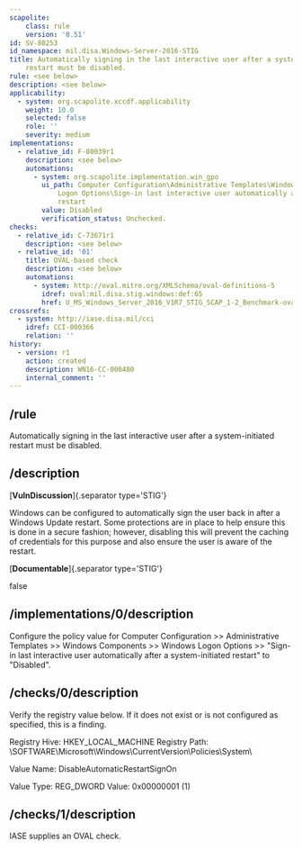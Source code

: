 ```yaml
---
scapolite:
    class: rule
    version: '0.51'
id: SV-88253
id_namespace: mil.disa.Windows-Server-2016-STIG
title: Automatically signing in the last interactive user after a system-initiated
    restart must be disabled.
rule: <see below>
description: <see below>
applicability:
  - system: org.scapolite.xccdf.applicability
    weight: 10.0
    selected: false
    role: ''
    severity: medium
implementations:
  - relative_id: F-80039r1
    description: <see below>
    automations:
      - system: org.scapolite.implementation.win_gpo
        ui_path: Computer Configuration\Administrative Templates\Windows Components\Windows
            Logon Options\Sign-in last interactive user automatically after a system-initiated
            restart
        value: Disabled
        verification_status: Unchecked.
checks:
  - relative_id: C-73671r1
    description: <see below>
  - relative_id: '01'
    title: OVAL-based check
    description: <see below>
    automations:
      - system: http://oval.mitre.org/XMLSchema/oval-definitions-5
        idref: oval:mil.disa.stig.windows:def:65
        href: U_MS_Windows_Server_2016_V1R7_STIG_SCAP_1-2_Benchmark-oval.xml
crossrefs:
  - system: http://iase.disa.mil/cci
    idref: CCI-000366
    relation: ''
history:
  - version: r1
    action: created
    description: WN16-CC-000480
    internal_comment: ''
---
```



## /rule

Automatically signing in the last interactive user after a system-initiated restart must be disabled.

## /description

[**VulnDiscussion**]{.separator type='STIG'}

Windows can be configured to automatically sign the user back in after a Windows Update restart. Some protections are in place to help ensure this is done in a secure fashion; however, disabling this will prevent the caching of credentials for this purpose and also ensure the user is aware of the restart.

[**Documentable**]{.separator type='STIG'}

false

## /implementations/0/description

Configure the policy value for Computer Configuration >> Administrative Templates >> Windows Components >> Windows Logon Options >> "Sign-in last interactive user automatically after a system-initiated restart" to "Disabled".

## /checks/0/description

Verify the registry value below. If it does not exist or is not configured as specified, this is a finding.

Registry Hive: HKEY_LOCAL_MACHINE
Registry Path: \SOFTWARE\Microsoft\Windows\CurrentVersion\Policies\System\

Value Name: DisableAutomaticRestartSignOn

Value Type: REG_DWORD
Value: 0x00000001 (1)

## /checks/1/description

IASE supplies an OVAL check.
